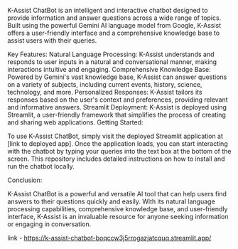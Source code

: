 K-Assist ChatBot is an intelligent and interactive chatbot designed to provide information and answer questions across a wide range of topics. Built using the powerful Gemini AI language model from Google, K-Assist offers a user-friendly interface and a comprehensive knowledge base to assist users with their queries.

Key Features:
Natural Language Processing: K-Assist understands and responds to user inputs in a natural and conversational manner, making interactions intuitive and engaging.
Comprehensive Knowledge Base: Powered by Gemini's vast knowledge base, K-Assist can answer questions on a variety of subjects, including current events, history, science, technology, and more.
Personalized Responses: K-Assist tailors its responses based on the user's context and preferences, providing relevant and informative answers.
Streamlit Deployment: K-Assist is deployed using Streamlit, a user-friendly framework that simplifies the process of creating and sharing web applications.
Getting Started:

To use K-Assist ChatBot, simply visit the deployed Streamlit application at [link to deployed app]. Once the application loads, you can start interacting with the chatbot by typing your queries into the text box at the bottom of the screen. This repository includes detailed instructions on how to install and run the chatbot locally.

Conclusion:

K-Assist ChatBot is a powerful and versatile AI tool that can help users find answers to their questions quickly and easily. With its natural language processing capabilities, comprehensive knowledge base, and user-friendly interface, K-Assist is an invaluable resource for anyone seeking information or engaging in conversation.

link - https://k-assist-chatbot-boqccw3j5rrogazjatcquq.streamlit.app/